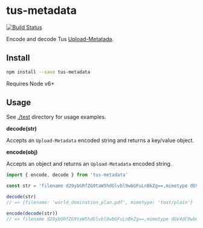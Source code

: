 # tus-metadata

[![Build Status](https://travis-ci.org/blockai/tus-metadata.svg?branch=master)](https://travis-ci.org/blockai/tus-metadata)

Encode and decode Tus [Upload-Metatada](http://tus.io/protocols/resumable-upload.html#upload-metadata).

## Install

```bash
npm install --save tus-metadata
```

Requires Node v6+

## Usage

See [./test](./test) directory for usage examples.

**decode(str)**

Accepts an `Upload-Metadata` encoded string and returns a key/value object.

**encode(obj)**

Accepts an object and returns an `Upload-Metadata` encoded string.

```javascript
import { encode, decode } from 'tus-metadata'

const str = 'filename d29ybGRfZG9taW5hdGlvbl9wbGFuLnBkZg==,mimetype dGV4dC9wbGFpbgo='

decode(str)
// => {filename: 'world_domination_plan.pdf', mimetype: 'text/plain'}

encode(decode(str))
// => filename d29ybGRfZG9taW5hdGlvbl9wbGFuLnBkZg==,mimetype dGV4dC9wbGFpbgo=
```